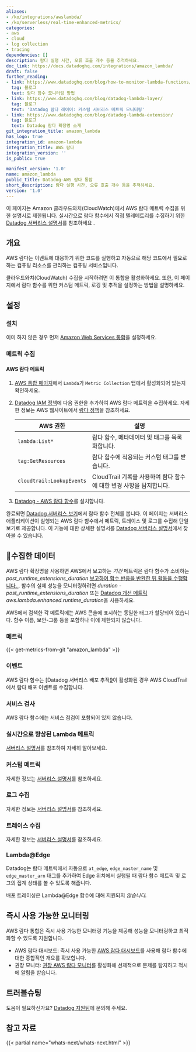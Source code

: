 ```yaml
---
aliases:
- /ko/integrations/awslambda/
- /ko/serverless/real-time-enhanced-metrics/
categories:
- aws
- cloud
- log collection
- tracing
dependencies: []
description: 람다 실행 시간, 오류 호출 개수 등을 추적하세요.
doc_link: https://docs.datadoghq.com/integrations/amazon_lambda/
draft: false
further_reading:
- link: https://www.datadoghq.com/blog/how-to-monitor-lambda-functions/
  tag: 블로그
  text: 람다 함수 모니터링 방법
- link: https://www.datadoghq.com/blog/datadog-lambda-layer/
  tag: 블로그
  text: 'Datadog 람다 레이어: 커스텀 서버리스 메트릭 모니터링'
- link: https://www.datadoghq.com/blog/datadog-lambda-extension/
  tag: 블로그
  text: Datadog 람다 확장명 소개
git_integration_title: amazon_lambda
has_logo: true
integration_id: amazon-lambda
integration_title: AWS 람다
integration_version: ''
is_public: true

manifest_version: '1.0'
name: amazon_lambda
public_title: Datadog-AWS 람다 통합
short_description: 람다 실행 시간, 오류 호출 개수 등을 추적하세요.
version: '1.0'
---
```


<!--  SOURCED FROM https://github.com/DataDog/dogweb -->
<div class="alert alert-warning">이 페이지는 Amazon 클라우드와치(CloudWatch)에서 AWS 람다 메트릭 수집을 위한 설명서로 제한됩니다. 실시간으로 람다 함수에서 직접 텔레메트리를 수집하기 위한 <a href="/serverless">Datadog 서버리스 설명서</a>를 참조하세요 .</div>

## 개요

AWS 람다는 이벤트에 대응하기 위한 코드를 실행하고 자동으로 해당 코드에서 필요로 하는 컴퓨팅 리소스를 관리하는 컴퓨팅 서비스입니다.

클라우드와치(CloudWatch) 수집을 시작하려면 이 통합을 활성화하세요. 또한, 이 페이지에서 람다 함수를 위한 커스텀 메트릭, 로깅 및 추적을 설정하는 방법을 설명하세요.

## 설정

### 설치

이미 하지 않은 경우 먼저 [Amazon Web Services 통합][1]을 설정하세요.

### 메트릭 수집

#### AWS 람다 메트릭

1. [AWS 통합 페이지][2]에서 `Lambda`가 `Metric Collection` 탭에서 활성화되어 있는지 확인하세요.
2. [Datadog IAM 정책][3]에 다음 권한을 추가하여 AWS 람다 메트릭을 수집하세요. 자세한 정보는 AWS 웹사이트에서 [람다 정책][4]을 참조하세요.

    | AWS 권한     | 설명                                  |
    | ------------------ | -------------------------------------------- |
    | `lambda:List*`     | 람다 함수, 메타데이터 및 태그를 목록화합니다.   |
    | `tag:GetResources` | 람다 함수에 적용되는 커스텀 태그를 받습니다. |
    | `cloudtrail:LookupEvents` | CloudTrail 기록을 사용하여 람다 함수에 대한 변경 사항을 탐지합니다. |

3. [Datadog - AWS 람다 함수][5]를 설치합니다.

완료되면 [Datadog 서버리스 보기][6]에서 람다 함수 전체를 봅니다. 이 페이지는 서버리스 애플리케이션이 실행되는 AWS 람다 함수에서 메트릭, 트레이스 및 로그를 수집해 단일 보기로 제공합니다. 이 기능에 대한 상세한 설명서를 [Datadog 서버리스 설명서][7]에서 찾아볼 수 있습니다.

## 수집한 데이터

<div class="alert alert-warning">AWS 람다 확장명을 사용하면 AWS에서 보고하는 <em>기간</em> 메트릭은 람다 함수가 소비하는 <em>post_runtime_extensions_duration</em> <a href="https://aws.amazon.com/blogs/compute/performance-and-functionality-improvements-for-aws-lambda-extensions/">보고하여 함수 반응을 반환한 뒤 활동을 수행합니다. </a>. 함수의 실제 성능을 모니터링하려면 <em>duration - post_runtime_extensions_duration</em> 또는 <a href="https://docs.datadoghq.com/serverless/enhanced_lambda_metrics/">Datadog 개선 메트릭</a> <em>aws.lambda.enhanced.runtime_duration</em>을 사용하세요.</div>

AWS에서 검색한 각 메트릭에는 AWS 콘솔에 표시하는 동일한 태그가 할당되어 있습니다. 함수 이름, 보안-그룹 등을 포함하나 이에 제한되지 않습니다.

### 메트릭
{{< get-metrics-from-git "amazon_lambda" >}}


### 이벤트

AWS 람다 함수는 [Datadog 서버리스 배포 추적[9]이 활성화된 경우 AWS CloudTrail에서 람다 배포 이벤트를 수집합니다.

### 서비스 검사

AWS 람다 함수에는 서비스 점검이 포함되어 있지 않습니다.

### 실시간으로 향상된 Lambda 메트릭

[서버리스 설명서][10]를 참조하여 자세히 알아보세요.

### 커스텀 메트릭

자세한 정보는 [서버리스 설명서][11]를 참조하세요.

### 로그 수집

자세한 정보는 [서버리스 설명서][12]를 참조하세요.

### 트레이스 수집

자세한 정보는 [서버리스 설명서][13]를 참조하세요.

### Lambda@Edge

Datadog는 람다 메트릭에서 자동으로 `at_edge`, `edge_master_name` 및 `edge_master_arn` 태그를 추가하여 Edge 위치에서 실행될 때 람다 함수 메트릭 및 로그의 집계 상태를 볼 수 있도록 해줍니다.

배포 트레이싱은 Lambda@Edge 함수에 대해 지원되지 _않습니다._

## 즉시 사용 가능한 모니터링

AWS 람다 통합은 즉시 사용 가능한 모니터링 기능을 제공해 성능을 모니터링하고 최적화할 수 있도록 지원합니다.

- AWS 람다 대시보드: 즉시 사용 가능한 [AWS 람다 대시보드][14]를 사용해 람다 함수에 대한 종합적인 개요를 확보합니다.
- 권장 모니터: [권장 AWS 람다 모니터][15]를 활성화해 선제적으로 문제를 탐지하고 적시에 알림을 받습니다.

## 트러블슈팅

도움이 필요하신가요? [Datadog 지원팀][16]에 문의해 주세요.

## 참고 자료

{{< partial name="whats-next/whats-next.html" >}}



[1]: /ko/integrations/amazon_web_services/
[2]: https://app.datadoghq.com/integrations/amazon-web-services
[3]: /ko/integrations/amazon_web_services/#installation
[4]: https://docs.aws.amazon.com/lambda/latest/dg/lambda-permissions.html
[5]: https://app.datadoghq.com/integrations/amazon-lambda
[6]: https://app.datadoghq.com/functions
[7]: /ko/serverless
[8]: https://github.com/DataDog/dogweb/blob/prod/integration/amazon_lambda/amazon_lambda_metadata.csv
[9]: /ko/serverless/deployment_tracking
[10]: /ko/serverless/enhanced_lambda_metrics/
[11]: /ko/serverless/custom_metrics/#custom-metrics
[12]: /ko/serverless/forwarder/
[13]: /ko/serverless/distributed_tracing/
[14]: https://app.datadoghq.com/screen/integration/98/aws-lambda
[15]: https://app.datadoghq.com/monitors/recommended
[16]: /ko/help/
